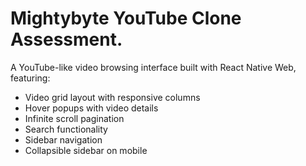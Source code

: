 # Mightybyte YouTube Clone Assessment.

A YouTube-like video browsing interface built with React Native Web, featuring:

- Video grid layout with responsive columns
- Hover popups with video details
- Infinite scroll pagination
- Search functionality
- Sidebar navigation
- Collapsible sidebar on mobile
